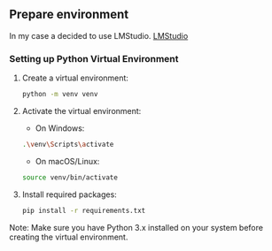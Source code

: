 ## Prepare environment

In my case a decided to use LMStudio. [LMStudio](https://lmstudio.ai/)

### Setting up Python Virtual Environment

1. Create a virtual environment:
    ```bash
    python -m venv venv
    ```
2. Activate the virtual environment:
   - On Windows:
    ```bash
    .\venv\Scripts\activate
    ```
    - On macOS/Linux:
    ```bash
    source venv/bin/activate
    ```

3. Install required packages:
    ```bash
    pip install -r requirements.txt
    ```

Note: Make sure you have Python 3.x installed on your system before creating the virtual environment.
